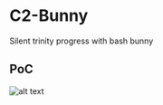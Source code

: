 # C2-Bunny
Silent trinity progress with bash bunny

## PoC 
![alt text](https://github.com/Wolfandco/C2-Bunny/blob/master/PoC.gif "PoC Gif")
